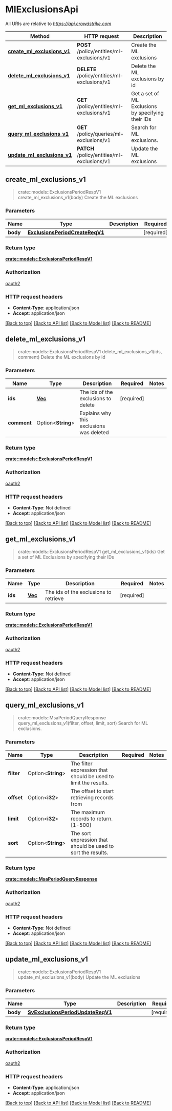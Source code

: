 # MlExclusionsApi

All URIs are relative to *<https://api.crowdstrike.com>*

Method | HTTP request | Description
------------- | ------------- | -------------
[**create_ml_exclusions_v1**](MlExclusionsApi.md#create_ml_exclusions_v1) | **POST** /policy/entities/ml-exclusions/v1 | Create the ML exclusions
[**delete_ml_exclusions_v1**](MlExclusionsApi.md#delete_ml_exclusions_v1) | **DELETE** /policy/entities/ml-exclusions/v1 | Delete the ML exclusions by id
[**get_ml_exclusions_v1**](MlExclusionsApi.md#get_ml_exclusions_v1) | **GET** /policy/entities/ml-exclusions/v1 | Get a set of ML Exclusions by specifying their IDs
[**query_ml_exclusions_v1**](MlExclusionsApi.md#query_ml_exclusions_v1) | **GET** /policy/queries/ml-exclusions/v1 | Search for ML exclusions.
[**update_ml_exclusions_v1**](MlExclusionsApi.md#update_ml_exclusions_v1) | **PATCH** /policy/entities/ml-exclusions/v1 | Update the ML exclusions

## create_ml_exclusions_v1

> crate::models::ExclusionsPeriodRespV1 create_ml_exclusions_v1(body)
Create the ML exclusions

### Parameters

Name | Type | Description  | Required | Notes
------------- | ------------- | ------------- | ------------- | -------------
**body** | [**ExclusionsPeriodCreateReqV1**](ExclusionsPeriodCreateReqV1.md) |  | [required] |

### Return type

[**crate::models::ExclusionsPeriodRespV1**](exclusions.RespV1.md)

### Authorization

[oauth2](../README.md#oauth2)

### HTTP request headers

- **Content-Type**: application/json
- **Accept**: application/json

[[Back to top]](#) [[Back to API list]](./README.md#documentation-for-api-endpoints) [[Back to Model list]](./README.md#documentation-for-models) [[Back to README]](../README.md)

## delete_ml_exclusions_v1

> crate::models::ExclusionsPeriodRespV1 delete_ml_exclusions_v1(ids, comment)
Delete the ML exclusions by id

### Parameters

Name | Type | Description  | Required | Notes
------------- | ------------- | ------------- | ------------- | -------------
**ids** | [**Vec<String>**](String.md) | The ids of the exclusions to delete | [required] |
**comment** | Option<**String**> | Explains why this exclusions was deleted |  |

### Return type

[**crate::models::ExclusionsPeriodRespV1**](exclusions.RespV1.md)

### Authorization

[oauth2](../README.md#oauth2)

### HTTP request headers

- **Content-Type**: Not defined
- **Accept**: application/json

[[Back to top]](#) [[Back to API list]](./README.md#documentation-for-api-endpoints) [[Back to Model list]](./README.md#documentation-for-models) [[Back to README]](../README.md)

## get_ml_exclusions_v1

> crate::models::ExclusionsPeriodRespV1 get_ml_exclusions_v1(ids)
Get a set of ML Exclusions by specifying their IDs

### Parameters

Name | Type | Description  | Required | Notes
------------- | ------------- | ------------- | ------------- | -------------
**ids** | [**Vec<String>**](String.md) | The ids of the exclusions to retrieve | [required] |

### Return type

[**crate::models::ExclusionsPeriodRespV1**](exclusions.RespV1.md)

### Authorization

[oauth2](../README.md#oauth2)

### HTTP request headers

- **Content-Type**: Not defined
- **Accept**: application/json

[[Back to top]](#) [[Back to API list]](./README.md#documentation-for-api-endpoints) [[Back to Model list]](./README.md#documentation-for-models) [[Back to README]](../README.md)

## query_ml_exclusions_v1

> crate::models::MsaPeriodQueryResponse query_ml_exclusions_v1(filter, offset, limit, sort)
Search for ML exclusions.

### Parameters

Name | Type | Description  | Required | Notes
------------- | ------------- | ------------- | ------------- | -------------
**filter** | Option<**String**> | The filter expression that should be used to limit the results. |  |
**offset** | Option<**i32**> | The offset to start retrieving records from |  |
**limit** | Option<**i32**> | The maximum records to return. [1-500] |  |
**sort** | Option<**String**> | The sort expression that should be used to sort the results. |  |

### Return type

[**crate::models::MsaPeriodQueryResponse**](msa.QueryResponse.md)

### Authorization

[oauth2](../README.md#oauth2)

### HTTP request headers

- **Content-Type**: Not defined
- **Accept**: application/json

[[Back to top]](#) [[Back to API list]](./README.md#documentation-for-api-endpoints) [[Back to Model list]](./README.md#documentation-for-models) [[Back to README]](../README.md)

## update_ml_exclusions_v1

> crate::models::ExclusionsPeriodRespV1 update_ml_exclusions_v1(body)
Update the ML exclusions

### Parameters

Name | Type | Description  | Required | Notes
------------- | ------------- | ------------- | ------------- | -------------
**body** | [**SvExclusionsPeriodUpdateReqV1**](SvExclusionsPeriodUpdateReqV1.md) |  | [required] |

### Return type

[**crate::models::ExclusionsPeriodRespV1**](exclusions.RespV1.md)

### Authorization

[oauth2](../README.md#oauth2)

### HTTP request headers

- **Content-Type**: application/json
- **Accept**: application/json

[[Back to top]](#) [[Back to API list]](./README.md#documentation-for-api-endpoints) [[Back to Model list]](./README.md#documentation-for-models) [[Back to README]](../README.md)
